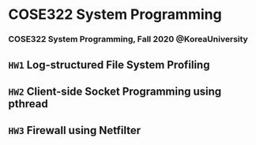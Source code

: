 # COSE322 System Programming
### COSE322 System Programming, Fall 2020 @KoreaUniversity

## ```HW1``` Log-structured File System Profiling

## ```HW2``` Client-side Socket Programming using pthread

## ```HW3``` Firewall using Netfilter
